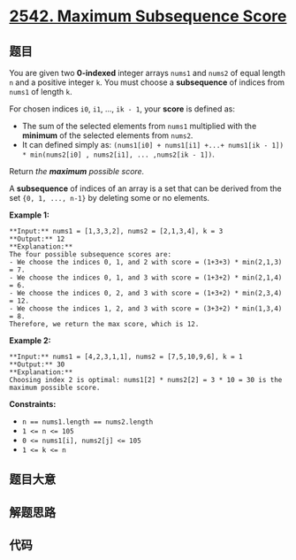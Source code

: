 # [2542. Maximum Subsequence Score](https://leetcode.com/problems/maximum-subsequence-score)

## 题目

You are given two **0-indexed** integer arrays `nums1` and `nums2` of equal
length `n` and a positive integer `k`. You must choose a **subsequence** of
indices from `nums1` of length `k`.

For chosen indices `i0`, `i1`, ..., `ik - 1`, your **score** is defined as:

  * The sum of the selected elements from `nums1` multiplied with the **minimum** of the selected elements from `nums2`.
  * It can defined simply as: `(nums1[i0] + nums1[i1] +...+ nums1[ik - 1]) * min(nums2[i0] , nums2[i1], ... ,nums2[ik - 1])`.

Return _the **maximum** possible score._

A **subsequence** of indices of an array is a set that can be derived from the
set `{0, 1, ..., n-1}` by deleting some or no elements.



**Example 1:**

    
    
    **Input:** nums1 = [1,3,3,2], nums2 = [2,1,3,4], k = 3
    **Output:** 12
    **Explanation:** 
    The four possible subsequence scores are:
    - We choose the indices 0, 1, and 2 with score = (1+3+3) * min(2,1,3) = 7.
    - We choose the indices 0, 1, and 3 with score = (1+3+2) * min(2,1,4) = 6. 
    - We choose the indices 0, 2, and 3 with score = (1+3+2) * min(2,3,4) = 12. 
    - We choose the indices 1, 2, and 3 with score = (3+3+2) * min(1,3,4) = 8.
    Therefore, we return the max score, which is 12.
    

**Example 2:**

    
    
    **Input:** nums1 = [4,2,3,1,1], nums2 = [7,5,10,9,6], k = 1
    **Output:** 30
    **Explanation:** 
    Choosing index 2 is optimal: nums1[2] * nums2[2] = 3 * 10 = 30 is the maximum possible score.
    



**Constraints:**

  * `n == nums1.length == nums2.length`
  * `1 <= n <= 105`
  * `0 <= nums1[i], nums2[j] <= 105`
  * `1 <= k <= n`


## 题目大意

## 解题思路

## 代码

```javascript

```
